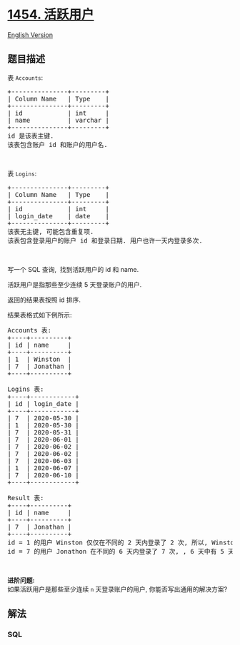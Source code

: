 # [1454. 活跃用户](https://leetcode.cn/problems/active-users)

[English Version](/solution/1400-1499/1454.Active%20Users/README_EN.md)

## 题目描述

<!-- 这里写题目描述 -->

<p>表 <code>Accounts</code>:</p>

<pre>
+---------------+---------+
| Column Name   | Type    |
+---------------+---------+
| id            | int     |
| name          | varchar |
+---------------+---------+
id 是该表主键.
该表包含账户 id 和账户的用户名.
</pre>

<p> </p>

<p>表 <code>Logins</code>:</p>

<pre>
+---------------+---------+
| Column Name   | Type    |
+---------------+---------+
| id            | int     |
| login_date    | date    |
+---------------+---------+
该表无主键, 可能包含重复项.
该表包含登录用户的账户 id 和登录日期. 用户也许一天内登录多次.
</pre>

<p> </p>

<p>写一个 SQL 查询,  找到活跃用户的 id 和 name.</p>

<p>活跃用户是指那些至少连续 5 天登录账户的用户.</p>

<p>返回的结果表按照 id 排序.</p>

<p>结果表格式如下例所示:</p>

<pre>
Accounts 表:
+----+----------+
| id | name     |
+----+----------+
| 1  | Winston  |
| 7  | Jonathan |
+----+----------+

Logins 表:
+----+------------+
| id | login_date |
+----+------------+
| 7  | 2020-05-30 |
| 1  | 2020-05-30 |
| 7  | 2020-05-31 |
| 7  | 2020-06-01 |
| 7  | 2020-06-02 |
| 7  | 2020-06-02 |
| 7  | 2020-06-03 |
| 1  | 2020-06-07 |
| 7  | 2020-06-10 |
+----+------------+

Result 表:
+----+----------+
| id | name     |
+----+----------+
| 7  | Jonathan |
+----+----------+
id = 1 的用户 Winston 仅仅在不同的 2 天内登录了 2 次, 所以, Winston 不是活跃用户.
id = 7 的用户 Jonathon 在不同的 6 天内登录了 7 次, , 6 天中有 5 天是连续的, 所以, Jonathan 是活跃用户.
</pre>

<p> </p>

<p><strong>进阶问题:</strong><br />
如果活跃用户是那些至少连续 <code>n</code> 天登录账户的用户, 你能否写出通用的解决方案?</p>

## 解法

### **SQL**

```sql

```
